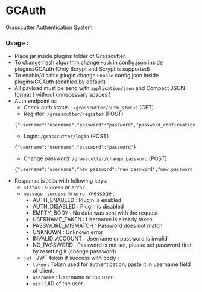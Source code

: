# GCAuth
Grasscutter Authentication System
### Usage : 
- Place jar inside plugins folder of Grasscutter.
- To change hash algorithm change `Hash` in config.json inside plugins/GCAuth (Only Bcrypt and Scrypt is supported)
- To enable/disable plugin change `Enable` config.json inside plugins/GCAuth (enabled by default)
- All payload must be send with `application/json` and Compact JSON format ( without unnecessary spaces )
- Auth endpoint is:
  - Check auth status : `/grasscutter/auth_status` (GET)
  - Register: `/grasscutter/register` (POST)
  ```
  {"username":"username","password":"password","password_confirmation":"password_confirmation"}
  ```
  - Login: `/grasscutter/login` (POST) 
  ```
  {"username":"username","password":"password"}
  ```
  - Change password: `/grasscutter/change_password` (POST)  
  ```
  {"username":"username","new_password":"new_password","new_password_confirmation":"new_password_confirmation","old_password":"old_password"}
  ```
- Response is `JSON` with following keys:
  - `status` : `success` or `error`
  - `message` : `success` or `error` message :
    - AUTH_ENABLED : Plugin is enabled
    - AUTH_DISABLED : Plugin is disabled
    - EMPTY_BODY : No data was sent with the request
    - USERNAME_TAKEN : Username is already taken
    - PASSWORD_MISMATCH : Password does not match
    - UNKNOWN : Unknown error
    - INVALID_ACCOUNT : Username or password is invalid
    - NO_PASSWORD : Password is not set, please set password first by resetting it (change password)
  - `jwt` : JWT token if success with body :
    - `token` : Token used for authentication, paste it in username field of client.
    - `username` : Username of the user.
    - `uid` : UID of the user.